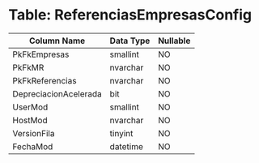 # Table: ReferenciasEmpresasConfig

| Column Name | Data Type | Nullable |
|-------------|-----------|----------|
| PkFkEmpresas | smallint | NO |
| PkFkMR | nvarchar | NO |
| PkFkReferencias | nvarchar | NO |
| DepreciacionAcelerada | bit | NO |
| UserMod | smallint | NO |
| HostMod | nvarchar | NO |
| VersionFila | tinyint | NO |
| FechaMod | datetime | NO |
